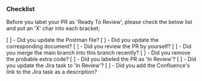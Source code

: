 ### Checklist
Before you label your PR as 'Ready To Review', please check the below list and put an 'X' char into each bracket;

[ ] - Did you update the Postman file?
[ ] - Did you update the corresponding document?
[ ] - Did you review the PR by yourself?
[ ] - Did you merge the main branch into this branch recently?
[ ] - Did you remove the probable extra code?
[ ] - Did you labeled the PR as 'In Review'?
[ ] - Did you update the Jira task to 'In Review'?
[ ] - Did you add the Confluence's link to the Jira task as a description?
